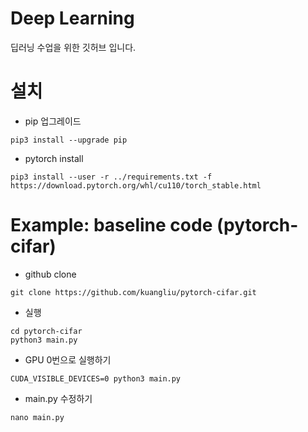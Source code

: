 # Deep Learning
딥러닝 수업을 위한 깃허브 입니다.

# 설치
- pip 업그레이드
```
pip3 install --upgrade pip
```

- pytorch install
```
pip3 install --user -r ../requirements.txt -f https://download.pytorch.org/whl/cu110/torch_stable.html
```

# Example: baseline code (pytorch-cifar)
- github clone
```
git clone https://github.com/kuangliu/pytorch-cifar.git
```

- 실행
```
cd pytorch-cifar
python3 main.py
```

- GPU 0번으로 실행하기
```
CUDA_VISIBLE_DEVICES=0 python3 main.py
```

- main.py 수정하기
```
nano main.py
```
